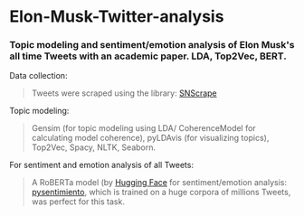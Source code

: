 # Elon-Musk-Twitter-analysis
### Topic modeling and sentiment/emotion analysis of Elon Musk's all time Tweets with an academic paper. LDA, Top2Vec, BERT.

Data collection:
> Tweets were scraped using the library: [SNScrape](https://github.com/JustAnotherArchivist/snscrape)


Topic modeling:
> Gensim (for topic modeling using LDA/ CoherenceModel for calculating model coherence), pyLDAvis (for visualizing topics), Top2Vec, Spacy, NLTK, Seaborn. 


For sentiment and emotion analysis of all Tweets:
> A RoBERTa model (by [Hugging Face](https://huggingface.co) for sentiment/emotion analysis: [pysentimiento](https://github.com/pysentimiento/pysentimiento), which is trained on a huge corpora of millions Tweets, was perfect for this task. 
